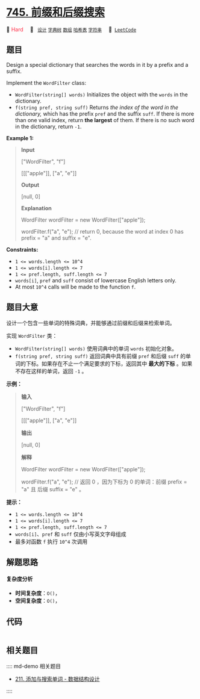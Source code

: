 # [745. 前缀和后缀搜索](https://leetcode.com/problems/prefix-and-suffix-search)

🔴 <font color=#ff334b>Hard</font>&emsp; 🔖&ensp; [`设计`](/leetcode/outline/tag/design.md) [`字典树`](/leetcode/outline/tag/trie.md) [`数组`](/leetcode/outline/tag/array.md) [`哈希表`](/leetcode/outline/tag/hash-table.md) [`字符串`](/leetcode/outline/tag/string.md)&emsp; 🔗&ensp;[`LeetCode`](https://leetcode.com/problems/prefix-and-suffix-search)


## 题目

Design a special dictionary that searches the words in it by a prefix and a
suffix.

Implement the `WordFilter` class:

  * `WordFilter(string[] words)` Initializes the object with the `words` in the dictionary.
  * `f(string pref, string suff)` Returns _the index of the word in the dictionary,_ which has the prefix `pref` and the suffix `suff`. If there is more than one valid index, return **the largest** of them. If there is no such word in the dictionary, return `-1`.



**Example 1:**

> 
> 
> 
> 
> 
> **Input**
> 
> ["WordFilter", "f"]
> 
> [[["apple"]], ["a", "e"]]
> 
> **Output**
> 
> [null, 0]
> 
> **Explanation**
> 
> WordFilter wordFilter = new WordFilter(["apple"]);
> 
> wordFilter.f("a", "e"); // return 0, because the word at index 0 has prefix = "a" and suffix = "e".

**Constraints:**

  * `1 <= words.length <= 10^4`
  * `1 <= words[i].length <= 7`
  * `1 <= pref.length, suff.length <= 7`
  * `words[i]`, `pref` and `suff` consist of lowercase English letters only.
  * At most `10^4` calls will be made to the function `f`.


## 题目大意

设计一个包含一些单词的特殊词典，并能够通过前缀和后缀来检索单词。

实现 `WordFilter` 类：

  * `WordFilter(string[] words)` 使用词典中的单词 `words` 初始化对象。
  * `f(string pref, string suff)` 返回词典中具有前缀 `pref` 和后缀 `suff` 的单词的下标。如果存在不止一个满足要求的下标，返回其中 **最大的下标** 。如果不存在这样的单词，返回 `-1` 。



**示例：**

> 
> 
> 
> 
> 
> **输入**
> 
> ["WordFilter", "f"]
> 
> [[["apple"]], ["a", "e"]]
> 
> **输出**
> 
> [null, 0]
> 
> **解释**
> 
> WordFilter wordFilter = new WordFilter(["apple"]);
> 
> wordFilter.f("a", "e"); // 返回 0 ，因为下标为 0 的单词：前缀 prefix = "a" 且 后缀 suffix = "e" 。
> 
> 



**提示：**

  * `1 <= words.length <= 10^4`
  * `1 <= words[i].length <= 7`
  * `1 <= pref.length, suff.length <= 7`
  * `words[i]`、`pref` 和 `suff` 仅由小写英文字母组成
  * 最多对函数 `f` 执行 `10^4` 次调用


## 解题思路

#### 复杂度分析

- **时间复杂度**：`O()`，
- **空间复杂度**：`O()`，

## 代码

```javascript

```

## 相关题目

:::: md-demo 相关题目
- [211. 添加与搜索单词 - 数据结构设计](./0211.md)

::::
